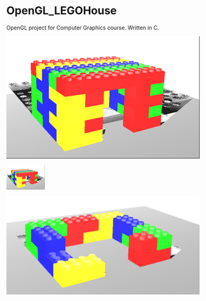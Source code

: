 # OpenGL_LEGOHouse
OpenGL project for Computer Graphics course. 
Written in C. 

![Alt text](ProjectImg.png?raw=true "Title")

<img src="https://github.com/15aber/OpenGL_LEGOHouse/blob/master/ProjectImg.png" width="100">

![Alt text](ProjectImg2.png?raw=true "Title")
